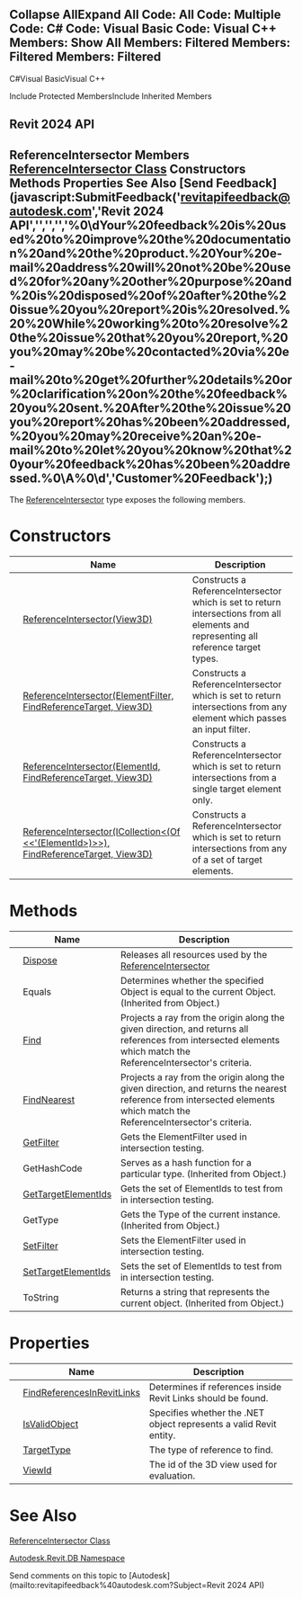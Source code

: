 ﻿

Collapse AllExpand All Code: All Code: Multiple Code: C# Code: Visual Basic Code: Visual C++  Members: Show All Members: Filtered Members: Filtered Members: Filtered   
---  
  
C#Visual BasicVisual C++

Include Protected MembersInclude Inherited Members

Revit 2024 API  
---  
ReferenceIntersector Members  
[ReferenceIntersector Class](36f82b40-1065-2305-e260-18fc618e756f.md) Constructors Methods Properties See Also [Send Feedback](javascript:SubmitFeedback\('revitapifeedback@autodesk.com','Revit 2024 API','','','','%0\\dYour%20feedback%20is%20used%20to%20improve%20the%20documentation%20and%20the%20product.%20Your%20e-mail%20address%20will%20not%20be%20used%20for%20any%20other%20purpose%20and%20is%20disposed%20of%20after%20the%20issue%20you%20report%20is%20resolved.%20%20While%20working%20to%20resolve%20the%20issue%20that%20you%20report,%20you%20may%20be%20contacted%20via%20e-mail%20to%20get%20further%20details%20or%20clarification%20on%20the%20feedback%20you%20sent.%20After%20the%20issue%20you%20report%20has%20been%20addressed,%20you%20may%20receive%20an%20e-mail%20to%20let%20you%20know%20that%20your%20feedback%20has%20been%20addressed.%0\\A%0\\d','Customer%20Feedback'\);)  
---  
  
The [ReferenceIntersector](36f82b40-1065-2305-e260-18fc618e756f.md) type exposes the following members.

# Constructors

|  | Name | Description |
| --- | --- | --- |
|  | [ReferenceIntersector(View3D)](ba15191c-61f4-bf9e-72d7-d0f4976fd3f3.md) | Constructs a ReferenceIntersector which is set to return intersections from all elements and representing all reference target types. |
|  | [ReferenceIntersector(ElementFilter, FindReferenceTarget, View3D)](929ca688-af0f-6e6a-d812-44017c8955e7.md) | Constructs a ReferenceIntersector which is set to return intersections from any element which passes an input filter. |
|  | [ReferenceIntersector(ElementId, FindReferenceTarget, View3D)](80392f86-eab8-7485-6e5a-28d4e40f7528.md) | Constructs a ReferenceIntersector which is set to return intersections from a single target element only. |
|  | [ReferenceIntersector(ICollection<(Of <<'(ElementId>)>>), FindReferenceTarget, View3D)](4b624cc1-fc7f-62dd-3593-22861c991afd.md) | Constructs a ReferenceIntersector which is set to return intersections from any of a set of target elements. |
  
# Methods

|  | Name | Description |
| --- | --- | --- |
|  | [Dispose](4bad58d0-1ed4-176b-81cc-3a0181744ebe.md) | Releases all resources used by the [ReferenceIntersector](36f82b40-1065-2305-e260-18fc618e756f.md) |
|  | Equals | Determines whether the specified Object is equal to the current Object. (Inherited from Object.) |
|  | [Find](6abd0586-5d7e-68c6-2e64-46199f457499.md) | Projects a ray from the origin along the given direction, and returns all references from intersected elements which match the ReferenceIntersector's criteria. |
|  | [FindNearest](866e1f2b-c79a-4d9f-1db1-9e386dd42941.md) | Projects a ray from the origin along the given direction, and returns the nearest reference from intersected elements which match the ReferenceIntersector's criteria. |
|  | [GetFilter](614c9ce9-9918-b551-a4f1-552030cdb0c9.md) | Gets the ElementFilter used in intersection testing. |
|  | GetHashCode | Serves as a hash function for a particular type.  (Inherited from Object.) |
|  | [GetTargetElementIds](ec2affbb-5386-cdc6-b89c-e3605dbe7f64.md) | Gets the set of ElementIds to test from in intersection testing. |
|  | GetType | Gets the Type of the current instance. (Inherited from Object.) |
|  | [SetFilter](e94fc91b-34fb-f12b-ecd7-d9c30de9a7dd.md) | Sets the ElementFilter used in intersection testing. |
|  | [SetTargetElementIds](600d7702-878d-26ed-e3db-d70b05bb3c6c.md) | Sets the set of ElementIds to test from in intersection testing. |
|  | ToString | Returns a string that represents the current object. (Inherited from Object.) |
  
# Properties

|  | Name | Description |
| --- | --- | --- |
|  | [FindReferencesInRevitLinks](027d8736-697e-ebe8-37d9-901f96713540.md) | Determines if references inside Revit Links should be found. |
|  | [IsValidObject](4c356722-e215-f7a3-1e4a-728e09229955.md) | Specifies whether the .NET object represents a valid Revit entity. |
|  | [TargetType](c7a99118-5365-2baf-2494-1879cb06038e.md) | The type of reference to find. |
|  | [ViewId](502978f2-9efb-02a9-ab6e-f54eafbe6c10.md) | The id of the 3D view used for evaluation. |
  
# See Also

[ReferenceIntersector Class](36f82b40-1065-2305-e260-18fc618e756f.md)

[Autodesk.Revit.DB Namespace](87546ba7-461b-c646-cbb1-2cb8f5bff8b2.md)

Send comments on this topic to [Autodesk](mailto:revitapifeedback%40autodesk.com?Subject=Revit 2024 API)